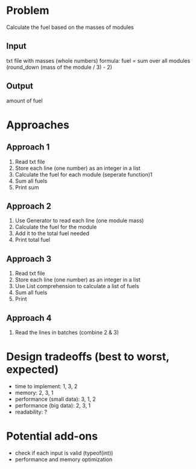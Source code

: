 # Problem

Calculate the fuel based on the masses of modules

## Input

txt file with masses (whole numbers)
formula: fuel = sum over all modules (round_down (mass of the module / 3) - 2)

## Output

amount of fuel

# Approaches

## Approach 1

1. Read txt file
1. Store each line (one number) as an integer in a list
1. Calculate the fuel for each module (seperate function)1
1. Sum all fuels
1. Print sum

## Approach 2

1. Use Generator to read each line (one module mass)
1. Calculate the fuel for the module
1. Add it to the total fuel needed
1. Print total fuel

## Approach 3

1. Read txt file
1. Store each line (one number) as an integer in a list
1. Use List comprehension to calculate a list of fuels
1. Sum all fuels
1. Print

## Approach 4

1. Read the lines in batches (combine 2 & 3)

# Design tradeoffs (best to worst, expected)

- time to implement: 1, 3, 2
- memory: 2, 3, 1
- performance (small data): 3, 1, 2
- performance (big data): 2, 3, 1
- readability: ?

# Potential add-ons

- check if each input is valid (typeof(int))
- performance and memory optimization
